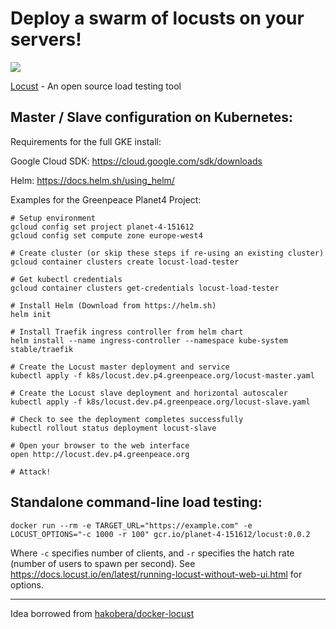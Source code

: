 # Deploy a swarm of locusts on your servers!

![](https://media.giphy.com/media/dcubXtnbck0RG/giphy.gif)

[Locust](https://locust.io) - An open source load testing tool

## Master / Slave configuration on Kubernetes:

Requirements for the full GKE install:

Google Cloud SDK: https://cloud.google.com/sdk/downloads

Helm: https://docs.helm.sh/using_helm/

Examples for the Greenpeace Planet4 Project:

```
# Setup environment
gcloud config set project planet-4-151612
gcloud config set compute zone europe-west4

# Create cluster (or skip these steps if re-using an existing cluster)
gcloud container clusters create locust-load-tester

# Get kubectl credentials
gcloud container clusters get-credentials locust-load-tester

# Install Helm (Download from https://helm.sh)
helm init

# Install Traefik ingress controller from helm chart
helm install --name ingress-controller --namespace kube-system stable/traefik

# Create the Locust master deployment and service
kubectl apply -f k8s/locust.dev.p4.greenpeace.org/locust-master.yaml

# Create the Locust slave deployment and horizontal autoscaler
kubectl apply -f k8s/locust.dev.p4.greenpeace.org/locust-slave.yaml

# Check to see the deployment completes successfully
kubectl rollout status deployment locust-slave

# Open your browser to the web interface
open http://locust.dev.p4.greenpeace.org

# Attack!
```

## Standalone command-line load testing:

```
docker run --rm -e TARGET_URL="https://example.com" -e LOCUST_OPTIONS="-c 1000 -r 100" gcr.io/planet-4-151612/locust:0.0.2
```

Where `-c` specifies number of clients, and `-r` specifies the hatch rate (number of users to spawn per second). See https://docs.locust.io/en/latest/running-locust-without-web-ui.html for options.

---

Idea borrowed from [hakobera/docker-locust](https://github.com/hakobera/docker-locust)
